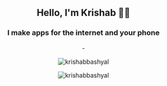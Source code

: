 <h2 align="center">Hello, I'm Krishab 👋🏼</h2>
<h3 align="center">I make apps for the internet and your phone</h3>
<p align="center">-</p>




<p align="center"><img align="center" src="https://github-readme-streak-stats.herokuapp.com/?user=krishabbashyal&" alt="krishabbashyal" /></p>
<p align="center"><img align="center" src="https://github-readme-stats.vercel.app/api/top-langs?username=krishabbashyal&show_icons=true&locale=en&layout=compact" alt="krishabbashyal" /></p>


